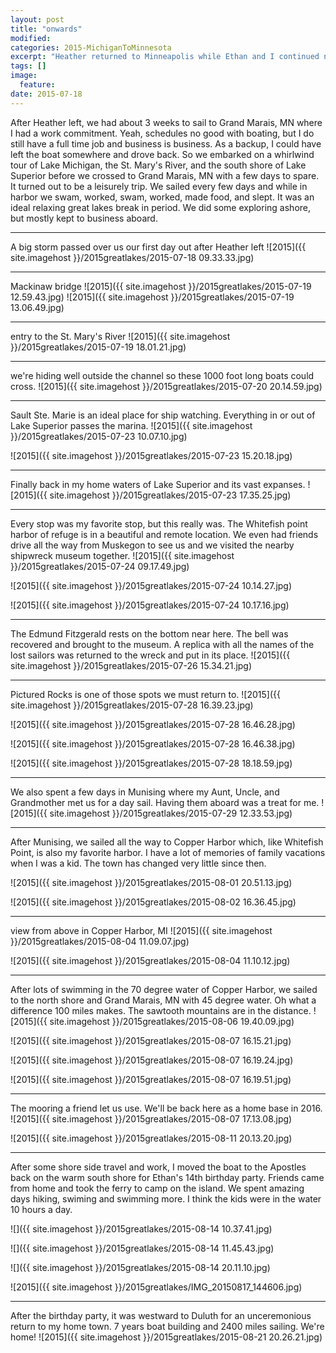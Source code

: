 ```yaml
---
layout: post
title: "onwards"
modified:
categories: 2015-MichiganToMinnesota
excerpt: "Heather returned to Minneapolis while Ethan and I continued north by boat"
tags: []
image:
  feature:
date: 2015-07-18
---
```


After Heather left, we had about 3 weeks to sail to Grand Marais, MN where I had a work commitment. Yeah, schedules no good with boating, but I do still have a full time job and business is business. As a backup, I could have left the boat somewhere and drove back. So we embarked on a whirlwind tour of Lake Michigan, the St. Mary's River, and the south shore of Lake Superior before we crossed to Grand Marais, MN with a few days to spare. It turned out to be a leisurely trip. We sailed every few days and while in harbor we swam, worked, swam, worked, made food, and slept. It was an ideal relaxing great lakes break in period. We did some exploring ashore, but mostly kept to business aboard. 

-----

A big storm passed over us our first day out after Heather left
![2015]({{ site.imagehost }}/2015greatlakes/2015-07-18 09.33.33.jpg)

-----
Mackinaw bridge
![2015]({{ site.imagehost }}/2015greatlakes/2015-07-19 12.59.43.jpg)
![2015]({{ site.imagehost }}/2015greatlakes/2015-07-19 13.06.49.jpg)

-----

entry to the St. Mary's River
![2015]({{ site.imagehost }}/2015greatlakes/2015-07-19 18.01.21.jpg)

----

we're hiding well outside the channel so these 1000 foot long boats could cross.
![2015]({{ site.imagehost }}/2015greatlakes/2015-07-20 20.14.59.jpg)

-----
Sault Ste. Marie is an ideal place for ship watching. Everything in or out of Lake Superior passes the marina. 
![2015]({{ site.imagehost }}/2015greatlakes/2015-07-23 10.07.10.jpg)

![2015]({{ site.imagehost }}/2015greatlakes/2015-07-23 15.20.18.jpg)

-----

Finally back in my home waters of Lake Superior and its vast expanses.
![2015]({{ site.imagehost }}/2015greatlakes/2015-07-23 17.35.25.jpg)

----

Every stop was my favorite stop, but this really was. The Whitefish point harbor of refuge is in a beautiful and remote location. We even had friends drive all the way from Muskegon to see us and we visited the nearby shipwreck museum together.
![2015]({{ site.imagehost }}/2015greatlakes/2015-07-24 09.17.49.jpg)

![2015]({{ site.imagehost }}/2015greatlakes/2015-07-24 10.14.27.jpg)

![2015]({{ site.imagehost }}/2015greatlakes/2015-07-24 10.17.16.jpg)

-----

The Edmund Fitzgerald rests on the bottom near here. The bell was recovered and brought to the museum. A replica with all the names of the lost sailors was returned to the wreck and put in its place. 
![2015]({{ site.imagehost }}/2015greatlakes/2015-07-26 15.34.21.jpg)

-----

Pictured Rocks is one of those spots we must return to. 
![2015]({{ site.imagehost }}/2015greatlakes/2015-07-28 16.39.23.jpg)

![2015]({{ site.imagehost }}/2015greatlakes/2015-07-28 16.46.28.jpg)

![2015]({{ site.imagehost }}/2015greatlakes/2015-07-28 16.46.38.jpg)

![2015]({{ site.imagehost }}/2015greatlakes/2015-07-28 18.18.59.jpg)

-----

We also spent a few days in Munising where my Aunt, Uncle, and Grandmother met us for a day sail. Having them aboard was a treat for me.
![2015]({{ site.imagehost }}/2015greatlakes/2015-07-29 12.33.53.jpg)

------

After Munising, we sailed all the way to Copper Harbor which, like Whitefish Point, is also my favorite harbor. I have a lot of memories of family vacations when I was a kid. The town has changed very little since then.

![2015]({{ site.imagehost }}/2015greatlakes/2015-08-01 20.51.13.jpg)

![2015]({{ site.imagehost }}/2015greatlakes/2015-08-02 16.36.45.jpg)

-----

view from above in Copper Harbor, MI
![2015]({{ site.imagehost }}/2015greatlakes/2015-08-04 11.09.07.jpg)

![2015]({{ site.imagehost }}/2015greatlakes/2015-08-04 11.10.12.jpg)

-----

After lots of swimming in the 70 degree water of Copper Harbor, we sailed to the north shore and Grand Marais, MN with 45 degree water. Oh what a difference 100 miles makes. The sawtooth mountains are in the distance.
![2015]({{ site.imagehost }}/2015greatlakes/2015-08-06 19.40.09.jpg)

![2015]({{ site.imagehost }}/2015greatlakes/2015-08-07 16.15.21.jpg)

![2015]({{ site.imagehost }}/2015greatlakes/2015-08-07 16.19.24.jpg)

![2015]({{ site.imagehost }}/2015greatlakes/2015-08-07 16.19.51.jpg)

-----

The mooring a friend let us use. We'll be back here as a home base in 2016.
![2015]({{ site.imagehost }}/2015greatlakes/2015-08-07 17.13.08.jpg)

![2015]({{ site.imagehost }}/2015greatlakes/2015-08-11 20.13.20.jpg)

-----

After some shore side travel and work, I moved the boat to the Apostles back on the warm south shore for Ethan's 14th birthday party. Friends came from home and took the ferry to camp on the island. We spent amazing days hiking, swiming and swimming more. I think the kids were in the water 10 hours a day.

![]({{ site.imagehost }}/2015greatlakes/2015-08-14 10.37.41.jpg)

![]({{ site.imagehost }}/2015greatlakes/2015-08-14 11.45.43.jpg)

![]({{ site.imagehost }}/2015greatlakes/2015-08-14 20.11.10.jpg)

![2015]({{ site.imagehost }}/2015greatlakes/IMG_20150817_144606.jpg)

-----

After the birthday party, it was westward to Duluth for an unceremonious return to my home town. 7 years boat building and 2400 miles sailing. We're home! 
![2015]({{ site.imagehost }}/2015greatlakes/2015-08-21 20.26.21.jpg)

